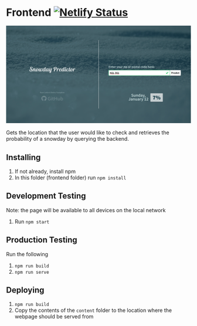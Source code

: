 # Frontend [![Netlify Status](https://api.netlify.com/api/v1/badges/6a5cad40-b404-4de5-91dd-bc5149b948b1/deploy-status)](https://app.netlify.com/sites/snowdaypredictor/deploys)
![example screenshot](pageexample.png?raw=true "Example Screenshot")

Gets the location that the user would like to check and retrieves the probability of a snowday by querying the backend.

## Installing
1. If not already, install npm
1. In this folder (frontend folder) run `npm install`

## Development Testing
Note: the page will be available to all devices on the local network
1. Run `npm start`

## Production Testing
Run the following
1. `npm run build`
1. `npm run serve`

## Deploying
1. `npm run build`
1. Copy the contents of the `content` folder to the location where the webpage should be served from



